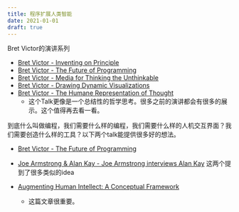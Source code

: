```yaml
---
title: 程序扩展人类智能
date: 2021-01-01
draft: true
---
```


Bret Victor的演讲系列
- [Bret Victor - Inventing on Principle](https://vimeo.com/36579366)
- [Bret Victor - The Future of Programming](https://vimeo.com/71278954)
- [Bret Victor - Media for Thinking the Unthinkable](https://vimeo.com/67076984)
- [Bret Victor - Drawing Dynamic Visualizations](https://vimeo.com/66085662)
- [Bret Victor - The Humane Representation of Thought](https://vimeo.com/115154289)
  - 这个Talk更像是一个总结性的哲学思考。很多之前的演讲都会有很多的展示。这个值得再去看一看。

到底什么叫做编程，我们需要什么样的编程，我们需要什么样的人机交互界面？我们需要创造什么样的工具？以下两个talk能提供很多好的想法。
- [Bret Victor - The Future of Programming](https://vimeo.com/71278954)
- [Joe Armstrong & Alan Kay - Joe Armstrong interviews Alan Kay](https://www.youtube.com/watch?v=fhOHn9TClXY)
这两个提到了很多类似的idea


- [Augmenting Human Intellect: A Conceptual Framework](/www.dougengelbart.org/content/view/138)
  - 这篇文章很重要。
